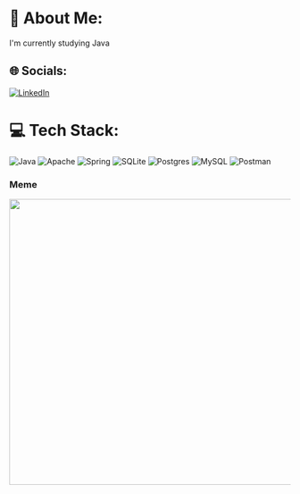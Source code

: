 # 💫 About Me:
I'm currently studying Java


## 🌐 Socials:
[![LinkedIn](https://img.shields.io/badge/LinkedIn-%230077B5.svg?logo=linkedin&logoColor=white)](https://www.linkedin.com/in/prigunoff/)

# 💻 Tech Stack:
![Java](https://img.shields.io/badge/java-%23ED8B00.svg?style=flat&logo=java&logoColor=white) ![Apache](https://img.shields.io/badge/apache-%23D42029.svg?style=flat&logo=apache&logoColor=white) ![Spring](https://img.shields.io/badge/spring-%236DB33F.svg?style=flat&logo=spring&logoColor=white) ![SQLite](https://img.shields.io/badge/sqlite-%2307405e.svg?style=flat&logo=sqlite&logoColor=white) ![Postgres](https://img.shields.io/badge/postgres-%23316192.svg?style=flat&logo=postgresql&logoColor=white) ![MySQL](https://img.shields.io/badge/mysql-%2300f.svg?style=flat&logo=mysql&logoColor=white) ![Postman](https://img.shields.io/badge/Postman-FF6C37?style=flat&logo=postman&logoColor=white)


###  Meme
<img src="https://img.devrant.com/devrant/rant/r_2320300_8CgA3.jpg" width="512px"/>


